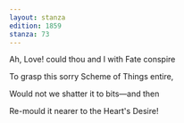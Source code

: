 ```yaml
---
layout: stanza
edition: 1859
stanza: 73
---
```


Ah, Love! could thou and I with Fate conspire

To grasp this sorry Scheme of Things entire,

⁠Would not we shatter it to bits—and then

Re-mould it nearer to the Heart's Desire!